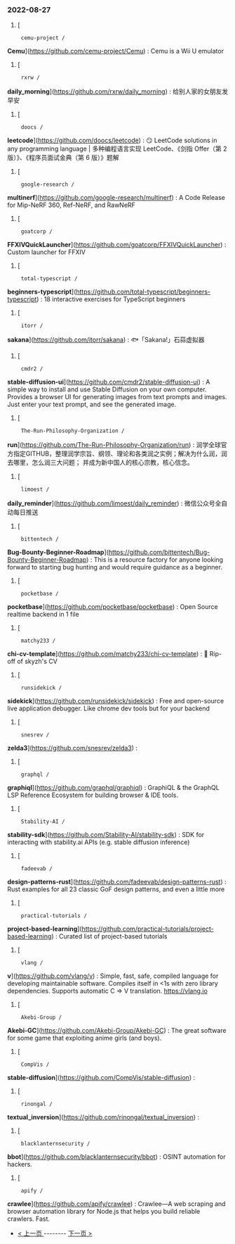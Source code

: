 ### 2022-08-27 
1. [
    

        cemu-project /
**Cemu**](https://github.com/cemu-project/Cemu) : Cemu is a Wii U emulator
1. [
    

        rxrw /
**daily_morning**](https://github.com/rxrw/daily_morning) : 给别人家的女朋友发早安
1. [
    

        doocs /
**leetcode**](https://github.com/doocs/leetcode) : 😏 LeetCode solutions in any programming language | 多种编程语言实现 LeetCode、《剑指 Offer（第 2 版）》、《程序员面试金典（第 6 版）》题解
1. [
    

        google-research /
**multinerf**](https://github.com/google-research/multinerf) : A Code Release for Mip-NeRF 360, Ref-NeRF, and RawNeRF
1. [
    

        goatcorp /
**FFXIVQuickLauncher**](https://github.com/goatcorp/FFXIVQuickLauncher) : Custom launcher for FFXIV
1. [
    

        total-typescript /
**beginners-typescript**](https://github.com/total-typescript/beginners-typescript) : 18 interactive exercises for TypeScript beginners
1. [
    

        itorr /
**sakana**](https://github.com/itorr/sakana) : 🐟「Sakana!」石蒜虚拟器
1. [
    

        cmdr2 /
**stable-diffusion-ui**](https://github.com/cmdr2/stable-diffusion-ui) : A simple way to install and use Stable Diffusion on your own computer. Provides a browser UI for generating images from text prompts and images. Just enter your text prompt, and see the generated image.
1. [
    

        The-Run-Philosophy-Organization /
**run**](https://github.com/The-Run-Philosophy-Organization/run) : 润学全球官方指定GITHUB，整理润学宗旨、纲领、理论和各类润之实例；解决为什么润，润去哪里，怎么润三大问题； 并成为新中国人的核心宗教，核心信念。
1. [
    

        limoest /
**daily_reminder**](https://github.com/limoest/daily_reminder) : 微信公众号全自动每日推送
1. [
    

        bittentech /
**Bug-Bounty-Beginner-Roadmap**](https://github.com/bittentech/Bug-Bounty-Beginner-Roadmap) : This is a resource factory for anyone looking forward to starting bug hunting and would require guidance as a beginner.
1. [
    

        pocketbase /
**pocketbase**](https://github.com/pocketbase/pocketbase) : Open Source realtime backend in 1 file
1. [
    

        matchy233 /
**chi-cv-template**](https://github.com/matchy233/chi-cv-template) : 🤩 Rip-off of skyzh's CV
1. [
    

        runsidekick /
**sidekick**](https://github.com/runsidekick/sidekick) : Free and open-source live application debugger. Like chrome dev tools but for your backend
1. [
    

        snesrev /
**zelda3**](https://github.com/snesrev/zelda3) : 
1. [
    

        graphql /
**graphiql**](https://github.com/graphql/graphiql) : GraphiQL & the GraphQL LSP Reference Ecosystem for building browser & IDE tools.
1. [
    

        Stability-AI /
**stability-sdk**](https://github.com/Stability-AI/stability-sdk) : SDK for interacting with stability.ai APIs (e.g. stable diffusion inference)
1. [
    

        fadeevab /
**design-patterns-rust**](https://github.com/fadeevab/design-patterns-rust) : Rust examples for all 23 classic GoF design patterns, and even a little more
1. [
    

        practical-tutorials /
**project-based-learning**](https://github.com/practical-tutorials/project-based-learning) : Curated list of project-based tutorials
1. [
    

        vlang /
**v**](https://github.com/vlang/v) : Simple, fast, safe, compiled language for developing maintainable software. Compiles itself in <1s with zero library dependencies. Supports automatic C => V translation. https://vlang.io
1. [
    

        Akebi-Group /
**Akebi-GC**](https://github.com/Akebi-Group/Akebi-GC) : The great software for some game that exploiting anime girls (and boys).
1. [
    

        CompVis /
**stable-diffusion**](https://github.com/CompVis/stable-diffusion) : 
1. [
    

        rinongal /
**textual_inversion**](https://github.com/rinongal/textual_inversion) : 
1. [
    

        blacklanternsecurity /
**bbot**](https://github.com/blacklanternsecurity/bbot) : OSINT automation for hackers.
1. [
    

        apify /
**crawlee**](https://github.com/apify/crawlee) : Crawlee—A web scraping and browser automation library for Node.js that helps you build reliable crawlers. Fast. 

- [ < 上一页 ](https://github.com/able8/github-trending-daily-record/blob/master/2022-08-26.md) -------- [ 下一页 > ](https://github.com/able8/github-trending-daily-record/blob/master/2022-08-28.md)